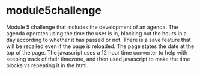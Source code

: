 # module5challenge
Module 5 challenge that includes the development of an agenda. The agenda operates using the time the user is in, blocking out the hours in a day according to whether it has passed or not. There is a save feature that will be recalled even if the page is reloaded. The page states the date at the top of the page. The javascript uses a 12 hour time converter to help with keeping track of their timezone, and then used javascript to make the time blocks vs repeating it in the html. 